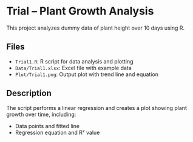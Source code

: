 # Trial – Plant Growth Analysis

This project analyzes dummy data of plant height over 10 days using R.

## Files
- `Trial1.R`: R script for data analysis and plotting  
- `Data/Trial1.xlsx`: Excel file with example data  
- `Plot/Trial1.png`: Output plot with trend line and equation

## Description
The script performs a linear regression and creates a plot showing plant growth over time, including:
- Data points and fitted line
- Regression equation and R² value
